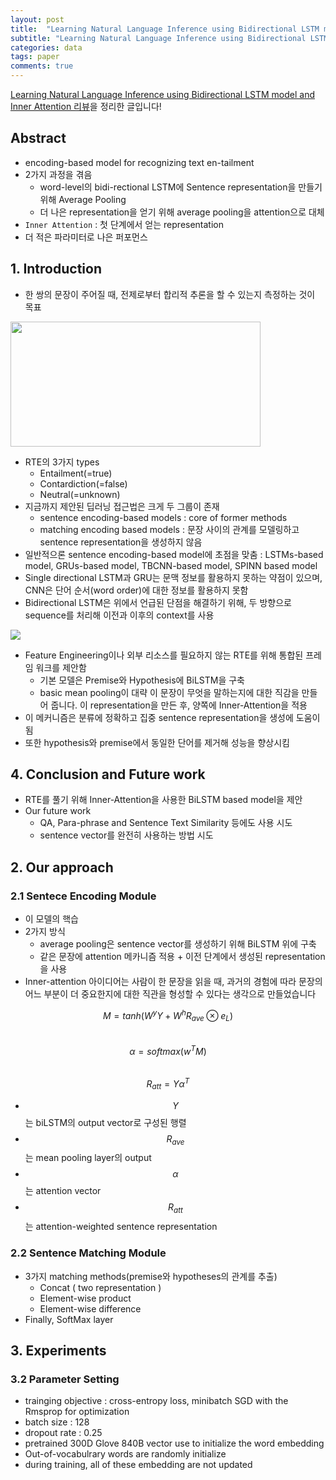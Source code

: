 ```yaml
---
layout: post
title:  "Learning Natural Language Inference using Bidirectional LSTM model and inner attention 리뷰"
subtitle: "Learning Natural Language Inference using Bidirectional LSTM model and inner attention 리뷰"
categories: data
tags: paper
comments: true
---
```

[
Learning Natural Language Inference using Bidirectional LSTM model and Inner Attention 리뷰](https://arxiv.org/pdf/1605.09090v1.pdf)을 정리한 글입니다!


## Abstract
- encoding-based model for recognizing text en-tailment
- 2가지 과정을 겪음
	- word-level의 bidi-rectional LSTM에 Sentence representation을 만들기 위해 Average Pooling
	- 더 나은 representation을 얻기 위해 average pooling을 attention으로 대체
- ```Inner Attention``` : 첫 단계에서 얻는 representation
- 더 적은 파라미터로 나은 퍼포먼스


## 1. Introduction
- 한 쌍의 문장이 주어질 때, 전제로부터 합리적 추론을 할 수 있는지 측정하는 것이 목표

<img src="https://www.dropbox.com/s/0m0vu19clej2ftk/%EC%8A%A4%ED%81%AC%EB%A6%B0%EC%83%B7%202018-04-08%2015.13.34.png?raw=1" width="400" height="200">


- RTE의 3가지 types
	- Entailment(=true)
	- Contardiction(=false)
	- Neutral(=unknown) 
- 지금까지 제안된 딥러닝 접근법은 크게 두 그룹이 존재
	- sentence encoding-based models : core of former methods
	- matching encoding based models : 문장 사이의 관계를 모델링하고 sentence representation을 생성하지 않음
- 일반적으론 sentence encoding-based model에 초점을 맞춤 : LSTMs-based model, GRUs-based model, TBCNN-based model, SPINN based model
- Single directional LSTM과 GRU는 문맥 정보를 활용하지 못하는 약점이 있으며, CNN은 단어 순서(word order)에 대한 정보를 활용하지 못함
- Bidirectional LSTM은 위에서 언급된 단점을 해결하기 위해, 두 방향으로 sequence를 처리해 이전과 이후의 context를 사용

<img src="https://www.dropbox.com/s/0pbit688g5bw6au/%EC%8A%A4%ED%81%AC%EB%A6%B0%EC%83%B7%202018-04-08%2015.15.28.png?raw=1">

- Feature Engineering이나 외부 리소스를 필요하지 않는 RTE를 위해 통합된 프레임 워크를 제안함
	- 기본 모델은 Premise와 Hypothesis에 BiLSTM을 구축
	- basic mean pooling이 대략 이 문장이 무엇을 말하는지에 대한 직감을 만들어 줍니다. 이 representation을 만든 후, 양쪽에 Inner-Attention을 적용
- 이 메커니즘은 분류에 정확하고 집중 sentence representation을 생성에 도움이 됨
- 또한 hypothesis와 premise에서 동일한 단어를 제거해 성능을 향상시킴

## 4. Conclusion and Future work
- RTE를 풀기 위해 Inner-Attention을 사용한 BiLSTM based model을 제안
- Our future work
	- QA, Para-phrase and Sentence Text Similarity 등에도 사용 시도
	- sentence vector를 완전히 사용하는 방법 시도

	
## 2. Our approach
### 2.1 Sentece Encoding Module
- 이 모델의 핵습
- 2가지 방식
	- average pooling은 sentence vector를 생성하기 위해 BiLSTM 위에 구축
	- 같은 문장에 attention 메카니즘 적용 + 이전 단계에서 생성된 representation을 사용 	
- Inner-attention 아이디어는 사람이 한 문장을 읽을 때, 과거의 경험에 따라 문장의 어느 부분이 더 중요한지에 대한 직관을 형성할 수 있다는 생각으로 만들었습니다

$$M = tanh(W^{y}Y+W^{h}R_{ave}\otimes e_L)$$  
$$\alpha = softmax(w^{T}M)$$  
$$R_{att}=Y\alpha^T$$  

- $$Y$$는 biLSTM의 output vector로 구성된 행렬
- $$R_{ave}$$는 mean pooling layer의 output
- $$\alpha$$는 attention vector
- $$R_{att}$$는 attention-weighted sentence representation


### 2.2 Sentence Matching Module
- 3가지 matching methods(premise와 hypotheses의 관계를 추출)
	- Concat ( two representation )
	- Element-wise product
	- Element-wise difference
- Finally, SoftMax layer

## 3. Experiments
### 3.2 Parameter Setting
- trainging objective : cross-entropy loss, minibatch SGD with the Rmsprop for optimization
- batch size : 128
- dropout rate : 0.25
- pretrained 300D Glove 840B vector use to initialize the word embedding
- Out-of-vocabulrary words are randomly initialize
- during training, all of these embedding are not updated
	